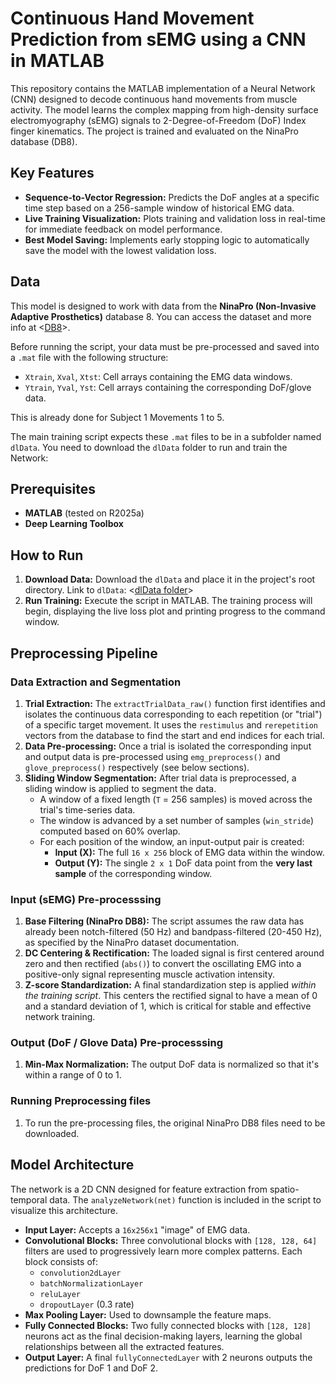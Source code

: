 # Continuous Hand Movement Prediction from sEMG using a CNN in MATLAB

This repository contains the MATLAB implementation of a Neural Network (CNN) designed to decode continuous hand movements from muscle activity. The model learns the complex mapping from high-density surface electromyography (sEMG) signals to 2-Degree-of-Freedom (DoF) Index finger kinematics. The project is trained and evaluated on the NinaPro database (DB8).

## Key Features

* **Sequence-to-Vector Regression:** Predicts the DoF angles at a specific time step based on a 256-sample window of historical EMG data.
* **Live Training Visualization:** Plots training and validation loss in real-time for immediate feedback on model performance.
* **Best Model Saving:** Implements early stopping logic to automatically save the model with the lowest validation loss.

## Data

This model is designed to work with data from the **NinaPro (Non-Invasive Adaptive Prosthetics)** database 8. 
You can access the dataset and more info at <[DB8](https://ninapro.hevs.ch/instructions/DB8.html)>.

Before running the script, your data must be pre-processed and saved into a `.mat` file with the following structure:

* `Xtrain`, `Xval`, `Xtst`: Cell arrays containing the EMG data windows.
* `Ytrain`, `Yval`, `Yst`: Cell arrays containing the corresponding DoF/glove data.

This is already done for Subject 1 Movements 1 to 5.

The main training script expects these `.mat` files to be in a subfolder named `dlData`.
You need to download the `dlData` folder to run and train the Network: 

## Prerequisites

* **MATLAB** (tested on R2025a)
* **Deep Learning Toolbox**

## How to Run

1.  **Download Data:** Download the `dlData` and place it in the project's root directory. Link to `dlData`: <[dlData folder](https://drive.google.com/drive/folders/11hzMvXQ2gO-lptywPy4m13W_k0VEyGiD?usp=sharing)>
2.  **Run Training:** Execute the script in MATLAB. The training process will begin, displaying the live loss plot and printing progress to the command window.

## Preprocessing Pipeline

### Data Extraction and Segmentation 
1.  **Trial Extraction:** The  `extractTrialData_raw()` function first identifies and isolates the continuous data corresponding to each repetition (or "trial") of a specific target movement. It uses the `restimulus` and `rerepetition` vectors from the database to find the start and end indices for each trial.
2.  **Data Pre-processing:** Once a trial is isolated the corresponding input and output data is pre-processed using `emg_preprocess()` and `glove_preprocess()` respectively (see below sections). 
3.  **Sliding Window Segmentation:** After trial data is preprocessed, a sliding window is applied to segment the data.
    * A window of a fixed length (`T` = 256 samples) is moved across the trial's time-series data.
    * The window is advanced by a set number of samples (`win_stride`) computed based on 60% overlap.
    * For each position of the window, an input-output pair is created:
        * **Input (X):** The full `16 x 256` block of EMG data within the window.
        * **Output (Y):** The single `2 x 1` DoF data point from the **very last sample** of the corresponding window.

### Input (sEMG) Pre-processsing

1.  **Base Filtering (NinaPro DB8):** The script assumes the raw data has already been notch-filtered (50 Hz) and bandpass-filtered (20-450 Hz), as specified by the NinaPro dataset documentation.
2.  **DC Centering & Rectification:** The loaded signal is first centered around zero and then rectified (`abs()`) to convert the oscillating EMG into a positive-only signal representing muscle activation intensity.
3.  **Z-score Standardization:** A final standardization step is applied *within the training script*. This centers the rectified signal to have a mean of 0 and a standard deviation of 1, which is critical for stable and effective network training.

### Output (DoF / Glove Data)  Pre-processsing

1.  **Min-Max Normalization:** The output DoF data is normalized so that it's within a range of 0 to 1.

### Running Preprocessing files
1. To run the pre-processing files, the original NinaPro DB8 files need to be downloaded.


## Model Architecture

The network is a 2D CNN designed for feature extraction from spatio-temporal data. The `analyzeNetwork(net)` function is included in the script to visualize this architecture.

* **Input Layer:** Accepts a `16x256x1` "image" of EMG data.
* **Convolutional Blocks:** Three convolutional blocks with `[128, 128, 64]` filters are used to progressively learn more complex patterns. Each block consists of:
    * `convolution2dLayer`
    * `batchNormalizationLayer`
    * `reluLayer`
    * `dropoutLayer` (0.3 rate)
* **Max Pooling Layer:** Used to downsample the feature maps.
* **Fully Connected Blocks:** Two fully connected blocks with `[128, 128]` neurons act as the final decision-making layers, learning the global relationships between all the extracted features.
* **Output Layer:** A final `fullyConnectedLayer` with 2 neurons outputs the predictions for DoF 1 and DoF 2.
